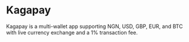# Kagapay

Kagapay is a multi-wallet app supporting NGN, USD, GBP, EUR, and BTC with live currency exchange and a 1% transaction fee.
